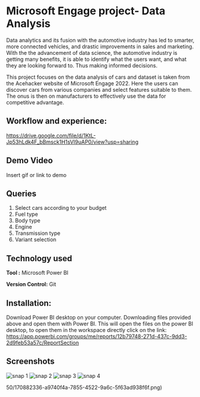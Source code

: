 
# Microsoft Engage project- Data Analysis

Data analytics and its fusion with the automotive industry has led to smarter, more connected vehicles, and drastic improvements in sales and marketing. With the the advancement of data science, the automotive industry is getting many benefits, it is able to identify what the users want, and what they are looking forward to. Thus making informed decisions.

This project focuses on the data analysis of cars and dataset is taken from the Acehacker website of Microsoft Engage 2022. Here the users can discover cars from various companies and select features suitable to them. The onus is then on manufacturers to effectively use the data for competitive advantage.



## Workflow and experience:

https://drive.google.com/file/d/1KtL-Jp53hLdk4F_bBmsck1H1sVI9uAP0/view?usp=sharing


## Demo Video

Insert gif or link to demo 


## Queries 
1. Select cars according to your budget
2. Fuel type
3. Body type
4. Engine
5. Transmission type
6. Variant selection
## Technology used

**Tool :** Microsoft Power BI

**Version Control:** Git



## Installation:
Download Power BI desktop on your computer. 
Downloading files provided above and open them with Power BI. This will open the files on the power BI desktop, to open them in the workspace directly click on the link: https://app.powerbi.com/groups/me/reports/12b79748-271d-437c-9dd3-2d9feb53a57c/ReportSection


## Screenshots

![snap 1](https://user-images.githubusercontent.com/92581650/170882323-cfd56a05-f0ba-47fd-86b6-2102e4cd988e.png)
![snap 2](https://user-images.githubusercontent.com/92581650/170882329-ebd7eb40-53cc-4a73-92a8-54995cf668e9.png)
![snap 3](https://user-images.githubusercontent.com/92581650/170882363-4dd1a16f-73d7-4758-963f-ef4c8d98ec8d.png)
![snap 4](https://user-images.githubusercontent.com/92581650/170882373-a3a1d574-8d66-44b9-b031-d21441b75354.png)

50/170882336-a9740f4a-7855-4522-9a6c-5f63ad938f6f.png)


